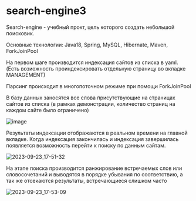 # search-engine3
Search-engine - учебный прокт, цель которого создать небольшой поисковик.

Основные технологии: Java18, Spring, MySQL, Hibernate, Maven, ForkJoinPool

На первом шаге производится индексация сайтов из списка в yaml. (Есть возиожность проиндексировать отдельную страницу во вкладке MANAGEMENT) 

Парсинг происходит в многопоточном режиме при помощи ForkJoinPool

В базу данных заносятся все слова присутствующие на страницах сайтов из списка (в рамках демонстрации, количество страниц на каждом сайте было ограничено)

![image](https://github.com/AleksandrApasov/search-engine3/assets/140314249/238234f3-f2d0-4288-b372-d79e5890f889)

Результаты индексации отображаются в реальном времени на главной вкладке. Когда индексация закончилась и индексация завершилась появляется возможность перейти к поиску по данным сайтам.

![2023-09-23_17-51-32](https://github.com/AleksandrApasov/search-engine3/assets/140314249/f044e8e0-aaaa-476e-ad77-e9411c34b13a)

На этапе поиска производится ранжирование встречаемых слов или словосочетаний и выводятся в порядке убывания по соответствию, а так же отсекаются результаты, встречающиеся слишком часто

![2023-09-23_17-53-09](https://github.com/AleksandrApasov/search-engine3/assets/140314249/c7dc7c01-e496-444b-8582-f5d2ddec5d11)

